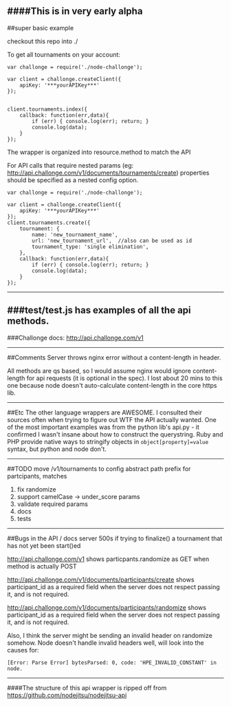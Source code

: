 ####This is in very early alpha
---
##super basic example

checkout this repo into ./

To get all tournaments on your account:

```
var challonge = require('./node-challonge');

var client = challonge.createClient({
	apiKey: '***yourAPIKey***'
});


client.tournaments.index({
	callback: function(err,data){
		if (err) { console.log(err); return; }
		console.log(data);
	}
});

```

The wrapper is organized into resource.method to match the API

For API calls that require nested params (eg: http://api.challonge.com/v1/documents/tournaments/create) properties should be specified as a nested config option.

```
var challonge = require('./node-challonge');

var client = challonge.createClient({
	apiKey: '***yourAPIKey***'
});
client.tournaments.create({
	tournament: {
		name: 'new_tournament_name',
		url: 'new_tournament_url',  //also can be used as id
		tournament_type: 'single elimination',
	},
	callback: function(err,data){
		if (err) { console.log(err); return; }
		console.log(data);
	}
});
```
---
###test/test.js has examples of all the api methods.
---
###Challonge docs: http://api.challonge.com/v1

----

##Comments
Server throws nginx error without a content-length in header.

All methods are qs based, so I would assume nginx would ignore content-length for api requests (it is optional in the spec). I lost about 20 mins to this one because node doesn't auto-calculate content-length in the core https lib.

---

##Etc
The other language wrappers are AWESOME. I consulted their sources often when trying to figure out WTF the API actually wanted. One of the most important examples was from the python lib's api.py - it confirmed I wasn't insane about how to construct the querystring.  Ruby and PHP provide native ways to stringify objects in ```object[property]=value``` syntax, but python and node don't.

---

##TODO
move /v1/tournaments to config
abstract path prefix for partcipants, matches

1. fix randomize
2. support camelCase -> under_score params
3. validate required params
4. docs
5. tests

---

##Bugs in the API / docs
server 500s if trying to finalize() a tournament that has not yet been start()ed

http://api.challonge.com/v1 shows particpants.randomize as GET when method is actually POST

http://api.challonge.com/v1/documents/participants/create shows participant_id as a required field when the server does not respect passing it, and is not required.

http://api.challonge.com/v1/documents/participants/randomize shows participant_id as a required field when the server does not respect passing it, and is not required.

Also, I think the server might be sending an invalid header on randomize somehow. Node doesn't handle invalid headers well, will look into the causes for:

```
[Error: Parse Error] bytesParsed: 0, code: 'HPE_INVALID_CONSTANT' in node.
```

---

####The structure of this api wrapper is ripped off from https://github.com/nodejitsu/nodejitsu-api